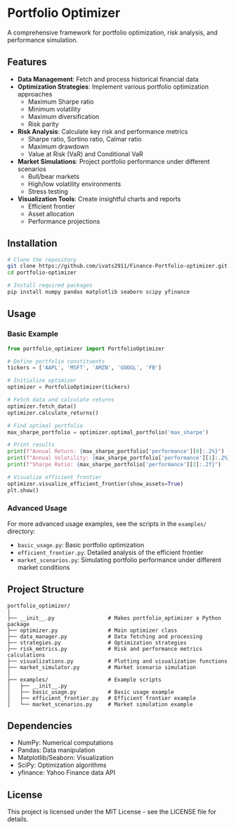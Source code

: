 # Portfolio Optimizer

A comprehensive framework for portfolio optimization, risk analysis, and performance simulation.

## Features

- **Data Management**: Fetch and process historical financial data
- **Optimization Strategies**: Implement various portfolio optimization approaches
  - Maximum Sharpe ratio
  - Minimum volatility
  - Maximum diversification
  - Risk parity
- **Risk Analysis**: Calculate key risk and performance metrics
  - Sharpe ratio, Sortino ratio, Calmar ratio
  - Maximum drawdown
  - Value at Risk (VaR) and Conditional VaR
- **Market Simulations**: Project portfolio performance under different scenarios
  - Bull/bear markets
  - High/low volatility environments
  - Stress testing
- **Visualization Tools**: Create insightful charts and reports
  - Efficient frontier
  - Asset allocation
  - Performance projections

## Installation

```bash
# Clone the repository
git clone https://github.com/ivats2911/Finance-Portfolio-optimizer.git
cd portfolio-optimizer

# Install required packages
pip install numpy pandas matplotlib seaborn scipy yfinance
```

## Usage

### Basic Example

```python
from portfolio_optimizer import PortfolioOptimizer

# Define portfolio constituents
tickers = ['AAPL', 'MSFT', 'AMZN', 'GOOGL', 'FB']

# Initialize optimizer
optimizer = PortfolioOptimizer(tickers)

# Fetch data and calculate returns
optimizer.fetch_data()
optimizer.calculate_returns()

# Find optimal portfolio
max_sharpe_portfolio = optimizer.optimal_portfolio('max_sharpe')

# Print results
print(f"Annual Return: {max_sharpe_portfolio['performance'][0]:.2%}")
print(f"Annual Volatility: {max_sharpe_portfolio['performance'][1]:.2%}")
print(f"Sharpe Ratio: {max_sharpe_portfolio['performance'][2]:.2f}")

# Visualize efficient frontier
optimizer.visualize_efficient_frontier(show_assets=True)
plt.show()
```

### Advanced Usage

For more advanced usage examples, see the scripts in the `examples/` directory:

- `basic_usage.py`: Basic portfolio optimization
- `efficient_frontier.py`: Detailed analysis of the efficient frontier
- `market_scenarios.py`: Simulating portfolio performance under different market conditions

## Project Structure

```
portfolio_optimizer/
│
├── __init__.py                 # Makes portfolio_optimizer a Python package
├── optimizer.py                # Main optimizer class
├── data_manager.py             # Data fetching and processing
├── strategies.py               # Optimization strategies
├── risk_metrics.py             # Risk and performance metrics calculations
├── visualizations.py           # Plotting and visualization functions
├── market_simulator.py         # Market scenario simulation
│
├── examples/                   # Example scripts
│   ├── __init__.py
│   ├── basic_usage.py          # Basic usage example
│   ├── efficient_frontier.py   # Efficient frontier example
│   └── market_scenarios.py     # Market simulation example
```

## Dependencies

- NumPy: Numerical computations
- Pandas: Data manipulation
- Matplotlib/Seaborn: Visualization
- SciPy: Optimization algorithms
- yfinance: Yahoo Finance data API

## License

This project is licensed under the MIT License - see the LICENSE file for details.
